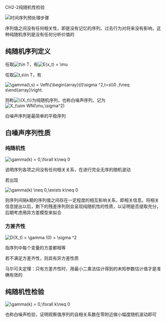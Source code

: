 CH2-2纯随机性检验

![时间序列预处理步骤](/时间序列预处理步骤之一.jpg)

序列值之间没有任何相关性，即是没有记忆的序列，过去行为对将来没有影响，这种纯随机序列是没有任何分析价值的

## 纯随机序列定义

任取<img src="https://latex.codecogs.com/svg.image?t\in&space;T" title="t\in T" />，有<img src="https://latex.codecogs.com/svg.image?E(x_t)&space;=&space;\mu" title="E(x_t) = \mu" />

任取<img src="https://latex.codecogs.com/svg.image?t,s\in&space;T" title="t,s\in T" />，有

<img src="https://latex.codecogs.com/svg.image?\gamma(t,s)&space;=&space;\left\{\begin{array}{l}\sigma&space;^2,t=s\\0&space;,t\neq&space;s\end{array}\right." title="\gamma(t,s) = \left\{\begin{array}{l}\sigma ^2,t=s\\0 ,t\neq s\end{array}\right." />

则称<img src="https://latex.codecogs.com/svg.image?\{X_t\}" title="\{X_t\}" />为纯随机序列，也称白噪声序列，记为<img src="https://latex.codecogs.com/svg.image?X_t\sim&space;WN(\mu,\sigma^2)" title="X_t\sim WN(\mu,\sigma^2)" />

白噪声序列是最简单的平稳序列

## 白噪声序列性质

### 纯随机性

<img src="https://latex.codecogs.com/svg.image?\gamma(k)&space;=&space;0,\forall&space;k\neq&space;0&space;" title="\gamma(k) = 0,\forall k\neq 0 " />

说明序列各项之间没有任何相关关系，在进行完全无序的随机波动

若出现

<img src="https://latex.codecogs.com/svg.image?\gamma(k)&space;\neq&space;&space;0,\exists&space;&space;k\neq&space;0&space;" title="\gamma(k) \neq 0,\exists k\neq 0 " />

则序列间隔k期的序列值之间存在一定程度的相互影响关系，即相关信息。将相关信息提出以后，剩下的残差序列则会呈现纯随机性的性质，以证明是否提取充分，后期考虑用异方差模型来拟合

### 方差齐性

<img src="https://latex.codecogs.com/svg.image?D(X_t)&space;=&space;\gamma&space;(0)&space;=&space;\sigma&space;^2" title="D(X_t) = \gamma (0) = \sigma ^2" />

指序列中每个变量的方差都相等

若不满足方差齐性，则具有异方差性质

马尔可夫定理：只有方差齐性时，用最小二乘法估计得到的未知参数估计值才是准确有效的

## 纯随机性检验

<img src="https://latex.codecogs.com/svg.image?\gamma(k)&space;=&space;0,\forall&space;k\neq&space;0&space;" title="\gamma(k) = 0,\forall k\neq 0 " />

也称白噪声检验，证明观察值序列的自相关系数在零附近做小幅度随机波动即可



